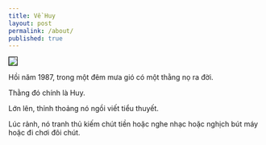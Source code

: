 ```yaml
---
title: Về Huy
layout: post
permalink: /about/
published: true
---
```

<p><img style="border: 1px solid black" src="{{ "/assets/huy.jpg" | absolute_url }}"></p>

Hồi năm 1987, trong một đêm mưa gió có một thằng nọ ra đời.

Thằng đó chính là Huy.

Lớn lên, thỉnh thoảng nó ngồi viết tiểu thuyết.

Lúc rảnh, nó tranh thủ kiếm chút tiền hoặc nghe nhạc hoặc nghịch bút máy hoặc đi chơi đôi chút.


